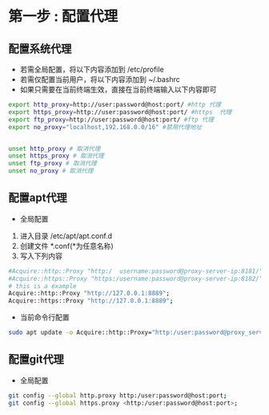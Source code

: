 # 第一步 : 配置代理

## 配置系统代理

- 若需全局配置，将以下内容添加到 /etc/profile
- 若需仅配置当前用户，将以下内容添加到 ~/.bashrc
- 如果只需要在当前终端生效，直接在当前终端输入以下内容即可

```bash
export http_proxy=http://user:password@host:port/ #http 代理
export https_proxy=http://user:password@host:port/ #https  代理
export ftp_proxy=http://user:password@host:port/ #ftp 代理
export no_proxy="localhost,192.168.0.0/16" #禁用代理地址


unset http_proxy # 取消代理
unset https_proxy # 取消代理
unset ftp_proxy # 取消代理
unset no_proxy # 取消代理

```

## 配置apt代理

- 全局配置

1. 进入目录 /etc/apt/apt.conf.d
2. 创建文件 *.conf(*为任意名称)
3. 写入下列内容

```bash
#Acquire::http::Proxy "http:/  username:password@proxy-server-ip:8181/";
#Acquire::https::Proxy "https:/username:password@proxy-server-ip:8182/";
# this is a example
Acquire::http::Proxy "http://127.0.0.1:8889";
Acquire::https::Proxy "http://127.0.0.1:8889";  
```

- 当前命令行配置

```bash
sudo apt update -o Acquire::http::Proxy="http:/user:password@proxy_server:port/" -o Acquire::https::Proxy="http:/user:password@proxy_server:port/";
```

## 配置git代理

- 全局配置

```bash
git config --global http.proxy http:/user:password@host:port;
git config --global https.proxy <http:/user:password@host:port>;
```
